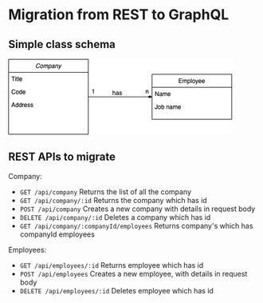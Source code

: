 # Migration from REST to GraphQL

## Simple class schema
![Class schema](https://github.com/aevaldas/rest-graphql-migration/blob/master/class-uml.png)

## REST APIs to migrate
Company:
* `GET /api/company`  Returns the list of all the company
* `GET /api/company/:id` Returns the company which has id
* `POST /api/company` Creates a new company with details in request body
* `DELETE /api/company/:id` Deletes a company which has id
* `GET /api/company/:companyId/employees` Returns company's which has companyId employees

Employees:
* `GET /api/employees/:id` Returns employee which has id
* `POST /api/employees` Creates a new employee, with details in request body
* `DELETE /api/employees/:id` Deletes employee which has id